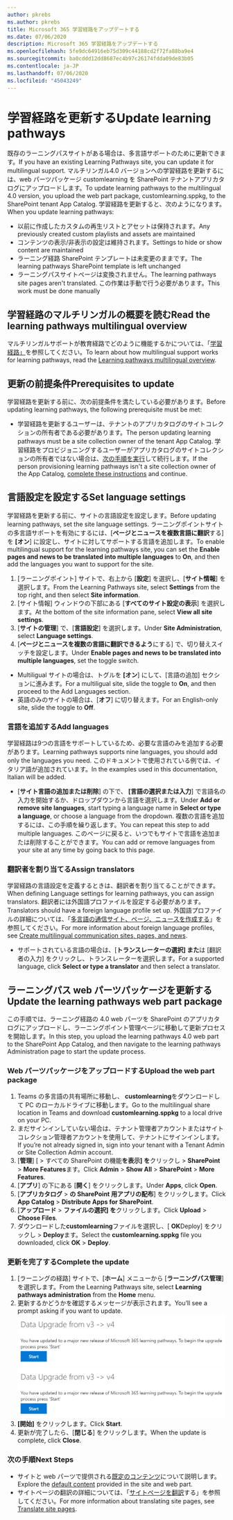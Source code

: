 ```yaml
---
author: pkrebs
ms.author: pkrebs
title: Microsoft 365 学習経路をアップデートする
ms.date: 07/06/2020
description: Microsoft 365 学習経路をアップデートする
ms.openlocfilehash: 5fe9dc64916eb75d309c44188cd2f72fa88ba9e4
ms.sourcegitcommit: ba0cddd12dd8687ec4b97c26174fdda09de83b05
ms.contentlocale: ja-JP
ms.lasthandoff: 07/06/2020
ms.locfileid: "45043249"
---
```

# <a name="update-learning-pathways"></a><span data-ttu-id="fedfc-103">学習経路を更新する</span><span class="sxs-lookup"><span data-stu-id="fedfc-103">Update learning pathways</span></span>
<span data-ttu-id="fedfc-104">既存のラーニングパスサイトがある場合は、多言語サポートのために更新できます。</span><span class="sxs-lookup"><span data-stu-id="fedfc-104">If you have an existing Learning Pathways site, you can update it for multilingual support.</span></span> <span data-ttu-id="fedfc-105">マルチリンガル4.0 バージョンへの学習経路を更新するには、web パーツパッケージ customlearning を SharePoint テナントアプリカタログにアップロードします。</span><span class="sxs-lookup"><span data-stu-id="fedfc-105">To update learning pathways to the multilingual 4.0 version, you upload the web part package, customlearning.sppkg, to the SharePoint tenant App Catalog.</span></span> <span data-ttu-id="fedfc-106">学習経路を更新すると、次のようになります。</span><span class="sxs-lookup"><span data-stu-id="fedfc-106">When you update learning pathways:</span></span>  

- <span data-ttu-id="fedfc-107">以前に作成したカスタムの再生リストとアセットは保持されます。</span><span class="sxs-lookup"><span data-stu-id="fedfc-107">Any previously created custom playlists and assets are maintained</span></span>
- <span data-ttu-id="fedfc-108">コンテンツの表示/非表示の設定は維持されます。</span><span class="sxs-lookup"><span data-stu-id="fedfc-108">Settings to hide or show content are maintained</span></span>
- <span data-ttu-id="fedfc-109">ラーニング経路 SharePoint テンプレートは未変更のままです。</span><span class="sxs-lookup"><span data-stu-id="fedfc-109">The learning pathways SharePoint template is left unchanged</span></span>
- <span data-ttu-id="fedfc-110">ラーニングパスサイトページは変換されません。</span><span class="sxs-lookup"><span data-stu-id="fedfc-110">The learning pathways site pages aren't translated.</span></span> <span data-ttu-id="fedfc-111">この作業は手動で行う必要があります。</span><span class="sxs-lookup"><span data-stu-id="fedfc-111">This work must be done manually</span></span>

## <a name="read-the-learning-pathways-multilingual-overview"></a><span data-ttu-id="fedfc-112">学習経路のマルチリンガルの概要を読む</span><span class="sxs-lookup"><span data-stu-id="fedfc-112">Read the learning pathways multilingual overview</span></span>
<span data-ttu-id="fedfc-113">マルチリンガルサポートが教育経路でどのように機能するかについては、「[学習経路」](custom_overview.md)を参照してください。</span><span class="sxs-lookup"><span data-stu-id="fedfc-113">To learn about how multilingual support works for learning pathways, read the [Learning pathways multilingual overview](custom_overview.md).</span></span> 

## <a name="prerequisites-to-update"></a><span data-ttu-id="fedfc-114">更新の前提条件</span><span class="sxs-lookup"><span data-stu-id="fedfc-114">Prerequisites to update</span></span>
<span data-ttu-id="fedfc-115">学習経路を更新する前に、次の前提条件を満たしている必要があります。</span><span class="sxs-lookup"><span data-stu-id="fedfc-115">Before updating learning pathways, the following prerequisite must be met:</span></span>
- <span data-ttu-id="fedfc-116">学習経路を更新するユーザーは、テナントのアプリカタログのサイトコレクションの所有者である必要があります。</span><span class="sxs-lookup"><span data-stu-id="fedfc-116">The person updating learning pathways must be a site collection owner of the tenant App Catalog.</span></span> <span data-ttu-id="fedfc-117">学習経路をプロビジョニングするユーザーがアプリカタログのサイトコレクションの所有者ではない場合は、[次の手順を実行](addappadmin.md)して続行します。</span><span class="sxs-lookup"><span data-stu-id="fedfc-117">If the person provisioning learning pathways isn't a site collection owner of the App Catalog, [complete these instructions](addappadmin.md) and continue.</span></span> 

## <a name="set-language-settings"></a><span data-ttu-id="fedfc-118">言語設定を設定する</span><span class="sxs-lookup"><span data-stu-id="fedfc-118">Set language settings</span></span> 
<span data-ttu-id="fedfc-119">学習経路を更新する前に、サイトの言語設定を設定します。</span><span class="sxs-lookup"><span data-stu-id="fedfc-119">Before updating learning pathways, set the site language settings.</span></span> <span data-ttu-id="fedfc-120">ラーニングポイントサイトの多言語サポートを有効にするには、[**ページとニュースを複数言語に翻訳**する] を **[オン**] に設定し、サイトに対してサポートする言語を追加します。</span><span class="sxs-lookup"><span data-stu-id="fedfc-120">To enable multilingual support for the learning pathways site, you can set the **Enable pages and news to be translated into multiple languages** to **On**, and then add the languages you want to support for the site.</span></span>
1.  <span data-ttu-id="fedfc-121">[ラーニングポイント] サイトで、右上から [**設定**] を選択し、[**サイト情報**] を選択します。</span><span class="sxs-lookup"><span data-stu-id="fedfc-121">From the Learning Pathways site, select **Settings** from the top right, and then select **Site information**.</span></span>
2.  <span data-ttu-id="fedfc-122">[サイト情報] ウィンドウの下部にある [**すべてのサイト設定の表示**] を選択します。</span><span class="sxs-lookup"><span data-stu-id="fedfc-122">At the bottom of the site information pane, select **View all site settings**.</span></span>
3.  <span data-ttu-id="fedfc-123">[**サイトの管理**] で、[**言語設定**] を選択します。</span><span class="sxs-lookup"><span data-stu-id="fedfc-123">Under **Site Administration**, select **Language settings**.</span></span>
4.  <span data-ttu-id="fedfc-124">[**ページとニュースを複数の言語に翻訳できるよう**にする] で、切り替えスイッチを設定します。</span><span class="sxs-lookup"><span data-stu-id="fedfc-124">Under **Enable pages and news to be translated into multiple languages**, set the toggle switch.</span></span> 
- <span data-ttu-id="fedfc-125">Multiligual サイトの場合は、トグルを **[オン**] にして、[言語の追加] セクションに進みます。</span><span class="sxs-lookup"><span data-stu-id="fedfc-125">For a multiligual site, slide the toggle to **On**, and then proceed to the Add Languages section.</span></span> 
- <span data-ttu-id="fedfc-126">英語のみのサイトの場合は、[**オフ**] に切り替えます。</span><span class="sxs-lookup"><span data-stu-id="fedfc-126">For an English-only site, slide the toggle to **Off**.</span></span>

### <a name="add-languages"></a><span data-ttu-id="fedfc-127">言語を追加する</span><span class="sxs-lookup"><span data-stu-id="fedfc-127">Add languages</span></span>
<span data-ttu-id="fedfc-128">学習経路は9つの言語をサポートしているため、必要な言語のみを追加する必要があります。</span><span class="sxs-lookup"><span data-stu-id="fedfc-128">Learning pathways supports nine languages, you should add only the languages you need.</span></span> <span data-ttu-id="fedfc-129">このドキュメントで使用されている例では、イタリア語が追加されています。</span><span class="sxs-lookup"><span data-stu-id="fedfc-129">In the examples used in this documentation, Italian will be added.</span></span> 
- <span data-ttu-id="fedfc-130">[**サイト言語の追加または削除**] の下で、 **[言語の選択または入力**] で言語名の入力を開始するか、ドロップダウンから言語を選択します。</span><span class="sxs-lookup"><span data-stu-id="fedfc-130">Under **Add or remove site languages**, start typing a language name in **Select or type a language**, or choose a language from the dropdown.</span></span> <span data-ttu-id="fedfc-131">複数の言語を追加するには、この手順を繰り返します。</span><span class="sxs-lookup"><span data-stu-id="fedfc-131">You can repeat this step to add multiple languages.</span></span> <span data-ttu-id="fedfc-132">このページに戻ると、いつでもサイトで言語を追加または削除することができます。</span><span class="sxs-lookup"><span data-stu-id="fedfc-132">You can add or remove languages from your site at any time by going back to this page.</span></span>
 
### <a name="assign-translators"></a><span data-ttu-id="fedfc-133">翻訳者を割り当てる</span><span class="sxs-lookup"><span data-stu-id="fedfc-133">Assign translators</span></span>
<span data-ttu-id="fedfc-134">学習経路の言語設定を定義するときは、翻訳者を割り当てることができます。</span><span class="sxs-lookup"><span data-stu-id="fedfc-134">When defining Language settings for learning pathways, you can assign translators.</span></span> <span data-ttu-id="fedfc-135">翻訳者には外国語プロファイルを設定する必要があります。</span><span class="sxs-lookup"><span data-stu-id="fedfc-135">Translators should have a foreign language profile set up.</span></span> <span data-ttu-id="fedfc-136">外国語プロファイルの詳細については、「[多言語の通信サイト、ページ、ニュースを作成する](https://support.office.com/article/2bb7d610-5453-41c6-a0e8-6f40b3ed750c)」を参照してください。</span><span class="sxs-lookup"><span data-stu-id="fedfc-136">For more information about foreign language profiles, see [Create multilingual communication sites, pages, and news](https://support.office.com/article/2bb7d610-5453-41c6-a0e8-6f40b3ed750c).</span></span>  
- <span data-ttu-id="fedfc-137">サポートされている言語の場合は、[**トランスレーターの選択] また**は [翻訳者の入力] をクリックし、トランスレーターを選択します。</span><span class="sxs-lookup"><span data-stu-id="fedfc-137">For a supported language, click **Select or type a translator** and then select a translator.</span></span> 

## <a name="update-the-learning-pathways-web-part-package"></a><span data-ttu-id="fedfc-138">ラーニングパス web パーツパッケージを更新する</span><span class="sxs-lookup"><span data-stu-id="fedfc-138">Update the learning pathways web part package</span></span>
<span data-ttu-id="fedfc-139">この手順では、ラーニング経路の 4.0 web パーツを SharePoint のアプリカタログにアップロードし、ラーニングポイント管理ページに移動して更新プロセスを開始します。</span><span class="sxs-lookup"><span data-stu-id="fedfc-139">In this step, you upload the learning pathways 4.0 web part to the SharePoint App Catalog, and then navigate to the learning pathways Administration page to start the update process.</span></span>

### <a name="upload-the-web-part-package"></a><span data-ttu-id="fedfc-140">Web パーツパッケージをアップロードする</span><span class="sxs-lookup"><span data-stu-id="fedfc-140">Upload the web part package</span></span>
1.  <span data-ttu-id="fedfc-141">Teams の多言語の共有場所に移動し、 **customlearning**をダウンロードして PC のローカルドライブに移動します。</span><span class="sxs-lookup"><span data-stu-id="fedfc-141">Go to the multilingual share location in Teams and download **customlearning.sppkg** to a local drive on your PC.</span></span> 
2.  <span data-ttu-id="fedfc-142">まだサインインしていない場合は、テナント管理者アカウントまたはサイトコレクション管理者アカウントを使用して、テナントにサインインします。</span><span class="sxs-lookup"><span data-stu-id="fedfc-142">If you’re not already signed in, sign into your tenant with a Tenant Admin or Site Collection Admin account.</span></span> 
3.  <span data-ttu-id="fedfc-143">[**管理**] [  >  すべての SharePoint の機能**を表示] を**クリックし  >  **SharePoint**  >  **More Features**ます。</span><span class="sxs-lookup"><span data-stu-id="fedfc-143">Click **Admin** > **Show All** > **SharePoint** > **More Features**.</span></span> 
4.  <span data-ttu-id="fedfc-144">[**アプリ**] の下にある [**開く**] をクリックします。</span><span class="sxs-lookup"><span data-stu-id="fedfc-144">Under **Apps**, click **Open**.</span></span> 
5.  <span data-ttu-id="fedfc-145">[**アプリカタログ**  >  **の SharePoint 用アプリの配布**] をクリックします。</span><span class="sxs-lookup"><span data-stu-id="fedfc-145">Click **App Catalog** > **Distribute Apps for SharePoint**.</span></span> 
6.  <span data-ttu-id="fedfc-146">[**アップロード**  >  **ファイルの選択] を**クリックします。</span><span class="sxs-lookup"><span data-stu-id="fedfc-146">Click **Upload** > **Choose Files**.</span></span> 
7.  <span data-ttu-id="fedfc-147">ダウンロードした**customlearning**ファイルを選択し、[ **OK**Deploy] をクリックし  >  **Deploy**ます。</span><span class="sxs-lookup"><span data-stu-id="fedfc-147">Select the **customlearning.sppkg** file you downloaded, click **OK** > **Deploy**.</span></span> 

### <a name="complete-the-update"></a><span data-ttu-id="fedfc-148">更新を完了する</span><span class="sxs-lookup"><span data-stu-id="fedfc-148">Complete the update</span></span>
1.  <span data-ttu-id="fedfc-149">[ラーニングの経路] サイトで、[**ホーム**] メニューから [**ラーニングパス管理**] を選択します。</span><span class="sxs-lookup"><span data-stu-id="fedfc-149">From the Learning Pathways site, select **Learning pathways administration** from the **Home** menu.</span></span> 
2.  <span data-ttu-id="fedfc-150">更新するかどうかを確認するメッセージが表示されます。</span><span class="sxs-lookup"><span data-stu-id="fedfc-150">You’ll see a prompt asking if you want to update.</span></span> 
<span data-ttu-id="fedfc-151">![custom_update_adminprompt_ml.png](media/custom_update_adminprompt_ml.png)</span><span class="sxs-lookup"><span data-stu-id="fedfc-151">![custom_update_adminprompt_ml.png](media/custom_update_adminprompt_ml.png)</span></span>
3.  <span data-ttu-id="fedfc-152">**[開始]** をクリックします。</span><span class="sxs-lookup"><span data-stu-id="fedfc-152">Click **Start**.</span></span> 
4. <span data-ttu-id="fedfc-153">更新が完了したら、[**閉じる**] をクリックします。</span><span class="sxs-lookup"><span data-stu-id="fedfc-153">When the update is complete, click **Close**.</span></span> 

### <a name="next-steps"></a><span data-ttu-id="fedfc-154">次の手順</span><span class="sxs-lookup"><span data-stu-id="fedfc-154">Next Steps</span></span>
- <span data-ttu-id="fedfc-155">サイトと web パーツで提供される[既定のコンテンツ](custom_exploresite.md)について説明します。</span><span class="sxs-lookup"><span data-stu-id="fedfc-155">Explore the [default content](custom_exploresite.md) provided in the site and web part.</span></span>
- <span data-ttu-id="fedfc-156">サイトページの翻訳の詳細については、「[サイトページを翻訳](custom_translate_page_ml.md)する」を参照してください。</span><span class="sxs-lookup"><span data-stu-id="fedfc-156">For more information about translating site pages, see [Translate site pages](custom_translate_page_ml.md).</span></span> 

